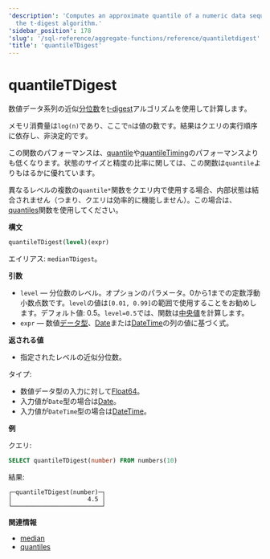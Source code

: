 ```yaml
---
'description': 'Computes an approximate quantile of a numeric data sequence using
  the t-digest algorithm.'
'sidebar_position': 178
'slug': '/sql-reference/aggregate-functions/reference/quantiletdigest'
'title': 'quantileTDigest'
---
```





# quantileTDigest

数値データ系列の近似[分位数](https://en.wikipedia.org/wiki/Quantile)を[t-digest](https://github.com/tdunning/t-digest/blob/master/docs/t-digest-paper/histo.pdf)アルゴリズムを使用して計算します。

メモリ消費量は`log(n)`であり、ここで`n`は値の数です。結果はクエリの実行順序に依存し、非決定的です。

この関数のパフォーマンスは、[quantile](/sql-reference/aggregate-functions/reference/quantile)や[quantileTiming](/sql-reference/aggregate-functions/reference/quantiletiming)のパフォーマンスよりも低くなります。状態のサイズと精度の比率に関しては、この関数は`quantile`よりもはるかに優れています。

異なるレベルの複数の`quantile*`関数をクエリ内で使用する場合、内部状態は結合されません（つまり、クエリは効率的に機能しません）。この場合は、[quantiles](../../../sql-reference/aggregate-functions/reference/quantiles.md#quantiles)関数を使用してください。

**構文**

```sql
quantileTDigest(level)(expr)
```

エイリアス: `medianTDigest`。

**引数**

- `level` — 分位数のレベル。オプションのパラメータ。0から1までの定数浮動小数点数です。`level`の値は`[0.01, 0.99]`の範囲で使用することをお勧めします。デフォルト値: 0.5。`level=0.5`では、関数は[中央値](https://en.wikipedia.org/wiki/Median)を計算します。
- `expr` — 数値[データ型](/sql-reference/data-types)、[Date](../../../sql-reference/data-types/date.md)または[DateTime](../../../sql-reference/data-types/datetime.md)の列の値に基づく式。

**返される値**

- 指定されたレベルの近似分位数。

タイプ:

- 数値データ型の入力に対して[Float64](../../../sql-reference/data-types/float.md)。
- 入力値が`Date`型の場合は[Date](../../../sql-reference/data-types/date.md)。
- 入力値が`DateTime`型の場合は[DateTime](../../../sql-reference/data-types/datetime.md)。

**例**

クエリ:

```sql
SELECT quantileTDigest(number) FROM numbers(10)
```

結果:

```text
┌─quantileTDigest(number)─┐
│                     4.5 │
└─────────────────────────┘
```

**関連情報**

- [median](/sql-reference/aggregate-functions/reference/median)
- [quantiles](/sql-reference/aggregate-functions/reference/quantiles)
